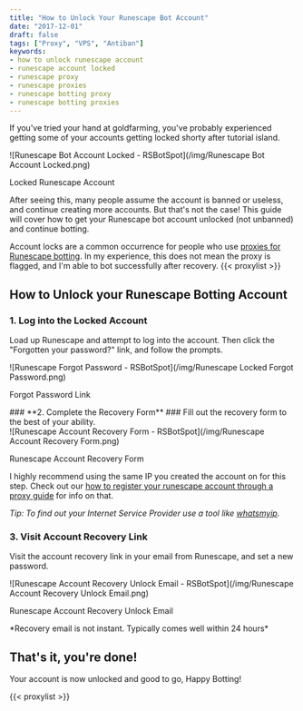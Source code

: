 ```yaml
---
title: "How to Unlock Your Runescape Bot Account"
date: "2017-12-01"
draft: false
tags: ["Proxy", "VPS", "Antiban"]
keywords:
- how to unlock runescape account
- runescape account locked
- runescape proxy
- runescape proxies
- runescape botting proxy
- runescape botting proxies
---
```

If you've tried your hand at goldfarming, you've probably experienced getting some of your accounts getting locked shorty after tutorial island.
<div class="caption">
![Runescape Bot Account Locked - RSBotSpot](/img/Runescape Bot Account Locked.png)
<p class="caption-text">Locked Runescape Account</p>
</div>

After seeing this, many people assume the account is banned or useless, and continue creating more accounts. But that's not the case! This guide will cover how to get your Runescape bot account unlocked (not unbanned) and continue botting.
<!--more-->

Account locks are a common occurrence for people who use [proxies for Runescape botting](/post/all-about-proxies-for-runescape-botting/). In my experience, this does not mean the proxy is flagged, and I'm able to bot successfully after recovery.
{{< proxylist >}}
## **How to Unlock your Runescape Botting Account** ##
### **1. Log into the Locked Account** ###
Load up Runescape and attempt to log into the account. Then click the "Forgotten your password?" link, and follow the prompts.
<div class="caption">
![Runescape Forgot Password - RSBotSpot](/img/Runescape Locked Forgot Password.png)
<p class="caption-text">Forgot Password Link</p>
</div>
### **2. Complete the Recovery Form** ###
Fill out the recovery form to the best of your ability.
<div class="caption">
![Runescape Account Recovery Form - RSBotSpot](/img/Runescape Account Recovery Form.png)
<p class="caption-text">Runescape Account Recovery Form</p>
</div>

I highly recommend using the same IP you created the account on for this step. Check out our [how to register your runescape account through a proxy guide](/post/how-to-create-and-register-runescape-bot-through-proxy/) for info on that.

*Tip: To find out your Internet Service Provider use a tool like [whatsmyip](https://www.whatismyip.com/ip-address-lookup/).*
### **3. Visit Account Recovery Link** ###
Visit the account recovery link in your email from Runescape, and set a new password.
<div class="caption">
![Runescape Account Recovery Unlock Email - RSBotSpot](/img/Runescape Account Recovery Unlock Email.png)
<p class="caption-text">Runescape Account Recovery Unlock Email</p>
</div>
*Recovery email is not instant. Typically comes well within 24 hours*

## **That's it, you're done!** ##
Your account is now unlocked and good to go, Happy Botting!

{{< proxylist >}}
